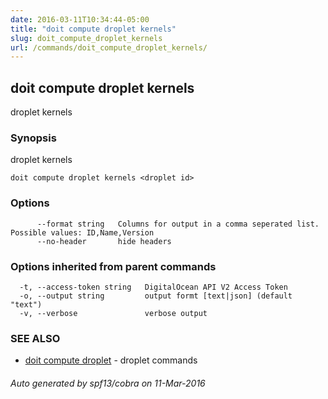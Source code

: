 ```yaml
---
date: 2016-03-11T10:34:44-05:00
title: "doit compute droplet kernels"
slug: doit_compute_droplet_kernels
url: /commands/doit_compute_droplet_kernels/
---
```

## doit compute droplet kernels

droplet kernels

### Synopsis


droplet kernels

```
doit compute droplet kernels <droplet id>
```

### Options

```
      --format string   Columns for output in a comma seperated list. Possible values: ID,Name,Version
      --no-header       hide headers
```

### Options inherited from parent commands

```
  -t, --access-token string   DigitalOcean API V2 Access Token
  -o, --output string         output formt [text|json] (default "text")
  -v, --verbose               verbose output
```

### SEE ALSO
* [doit compute droplet](/commands/doit_compute_droplet/)	 - droplet commands

###### Auto generated by spf13/cobra on 11-Mar-2016
